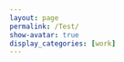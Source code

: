 ```yaml
---
layout: page
permalink: /Test/
show-avatar: true
display_categories: [work]
---
```

<html>
 <center>
<body>
<script type="text/javascript" src="https://unpkg.com/@babel/polyfill@7.0.0/dist/polyfill.js"></script>
<script type="text/javascript" src="https://unpkg.com/vtk.js"></script>
<script type="text/javascript">  
  var fullScreenRenderer = vtk.Rendering.Misc.vtkFullScreenRenderWindow.newInstance({
    background: [0, 0, 0],
    containerStyle: { width: '400px', height: "600px" } });
  var actor = vtk.Rendering.Core.vtkActor.newInstance();
  //var mapper = vtk.Rendering.Core.vtkMapper.newInstance();
 var mapper = vtk.Sources.Rendering.OpenGL.PolyDataMapper.newInstance();
  var reader = vtk.IO.Legacy.vtkPolyDataReader.newInstance();
  var camera             = vtk.Rendering.Core.vtkCamera.newInstance();
  const url              = '/assets/img/sub-sub-035_hole__filled.vtk';
 //camera = renderer.GetActiveCamera()
  //var reader = vtk.IO.XML.vtkXMLPolyDataReader.newInstance();
  //reader.setUrl('/assets/img/ImageToStl.com_deterministicatlas__estimatedparameters__template_img.vtp')
  reader.setUrl(url);
  reader.update();
  //mapper.setInput(reader.getOutput()); or reader.getOutputData(0)
  mapper.setInputData(reader.getOutputData());
  actor.setMapper(mapper);  
 actor.getProperty().setColor(1.0, 0.0, 0.0);
  //mapper.setInputData(polydata);
  //var polydata = reader.getOutputData(0); or getOuput()??
  //mapper.setInputConnection(reader.getOutputPort());
  var renderer = fullScreenRenderer.getRenderer();
  renderer.addActor(actor);
  renderer.resetCamera(); // after adding actor resetCamera() so that resetCamera() can take into consideration the bounds of all actors in the scene.
  //camera.zoom(1);
  //renderer.setActiveCamera(camera);
  var renderWindow = fullScreenRenderer.getRenderWindow();
  renderWindow.render(); 
</script>
</body>
</center>
</html>
